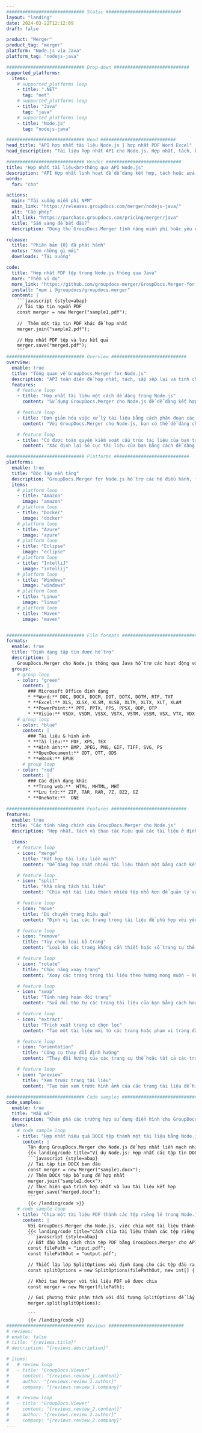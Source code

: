 ```yaml
---
############################# Static ############################
layout: "landing"
date: 2024-03-22T12:12:09
draft: false

product: "Merger"
product_tag: "merger"
platform: "Node.js via Java"
platform_tag: "nodejs-java"

############################# Drop-down ############################
supported_platforms:
  items:
    # supported_platforms loop
    - title: ".NET"
      tag: "net"
    # supported_platforms loop
    - title: "Java"
      tag: "java"
    # supported_platforms loop
    - title: "Node.js"
      tag: "nodejs-java"

############################# Head ############################
head_title: "API hợp nhất tài liệu Node.js | hợp nhất PDF Word Excel"
head_description: "Tài liệu hợp nhất API cho Node.js. Hợp nhất, tách, hoán đổi, sắp xếp lại và xóa các trang có định dạng PDF, Microsoft Word, Excel, bản trình bày, Visio, XPS & EPUB."

############################# Header ############################
title: "Hợp nhất tài liệu<br>thông qua API Node.js"
description: "API Hợp nhất linh hoạt để dễ dàng kết hợp, tách hoặc sửa đổi PDF và Tài liệu Office"
words:
  for: "cho"

actions:
  main: "Tải xuống miễn phí NPM"
  main_link: "https://releases.groupdocs.com/merger/nodejs-java/"
  alt: "Cấp phép"
  alt_link: "https://purchase.groupdocs.com/pricing/merger/java"
  title: "Sẵn sàng để bắt đầu?"
  description: "Dùng thử GroupDocs.Merger tính năng miễn phí hoặc yêu cầu giấy phép"

release:
  title: "Phiên bản {0} đã phát hành"
  notes: "Xem những gì mới"
  downloads: "Tải xuống"

code:
  title: "Hợp nhất PDF tệp trong Node.js thông qua Java"
  more: "Thêm ví dụ"
  more_link: "https://github.com/groupdocs-merger/GroupDocs.Merger-for-Node.js-via-Java"
  install: "npm i @groupdocs/groupdocs.merger"
  content: |
    ```javascript {style=abap}   
    // Tải tập tin nguồn PDF
    const merger = new Merger("sample1.pdf");
    
    //  Thêm một tập tin PDF khác để hợp nhất
    merger.join("sample2.pdf");

    // Hợp nhất PDF tệp và lưu kết quả
    merger.save("merged.pdf");
    ```
############################# Overview ############################
overview:
  enable: true
  title: "Tổng quan về GroupDocs.Merger for Node.js"
  description: "API toàn diện để hợp nhất, tách, sắp xếp lại và tinh chỉnh tài liệu, trang trình bày và sơ đồ trong các ứng dụng Node.js."
  features:
    # feature loop
    - title: "Hợp nhất tài liệu một cách dễ dàng trong Node.js"
      content: "Sử dụng GroupDocs.Merger cho Node.js để dễ dàng kết hợp PDF và tài liệu Office thành một tệp thống nhất. Thư viện này mở rộng hỗ trợ định dạng rộng, cho phép tích hợp mượt mà và hợp nhất các loại tệp khác nhau, do đó tăng cường quá trình quản lý tài liệu trong các ứng dụng Node.js."

    # feature loop
    - title: "Đơn giản hóa việc xử lý tài liệu bằng cách phân đoạn các tệp lớn"
      content: "Với GroupDocs.Merger cho Node.js, bạn có thể dễ dàng chia nhỏ các tệp PDF hoặc Office thành các phần dễ quản lý hơn. Điều chỉnh tài liệu của bạn bằng cách chia chúng dựa trên các trang cụ thể, phạm vi hoặc trích xuất trang riêng lẻ, nâng cao tổ chức và hiệu quả của quy trình công việc tài liệu của bạn."

    # feature loop
    - title: "Có được toàn quyền kiểm soát cấu trúc tài liệu của bạn trong Node.js"
      content: "Xác định lại bố cục tài liệu của bạn bằng cách dễ dàng sắp xếp lại, trao đổi hoặc loại bỏ các trang bằng cách sử dụng GroupDocs.Merger cho Node.js. Điều chỉnh tài liệu của bạn để đáp ứng nhu cầu duy nhất, cung cấp sự linh hoạt chưa từng có trong việc xây dựng cấu hình tệp tùy chỉnh."

############################# Platforms ############################
platforms:
  enable: true
  title: "Độc lập nền tảng"
  description: "GroupDocs.Merger for Node.js hỗ trợ các hệ điều hành, framework và trình quản lý gói sau"
  items:
    # platform loop
    - title: "Amazon"
      image: "amazon"
    # platform loop
    - title: "Docker"
      image: "docker"
    # platform loop
    - title: "Azure"
      image: "azure"
    # platform loop
    - title: "Eclipse"
      image: "eclipse"
    # platform loop
    - title: "IntelliJ"
      image: "intellij"
    # platform loop
    - title: "Windows"
      image: "windows"
    # platform loop
    - title: "Linux"
      image: "linux"
    # platform loop
    - title: "Maven"
      image: "maven"


############################# File formats ############################
formats:
  enable: true
  title: "Định dạng tập tin được hỗ trợ"
  description: |
    GroupDocs.Merger cho Node.js thông qua Java hỗ trợ các hoạt động với [định dạng tệp] sau đây (https://docs.groupdocs.com/merger/nodejs-java/supported-document-formats/).
  groups:
    # group loop
    - color: "green"
      content: |
        ### Microsoft Office định dạng
        * **Word:** DOC, DOCX, DOCM, DOT, DOTX, DOTM, RTF, TXT
        * **Excel:** XLS, XLSX, XLSM, XLSB, XLTM, XLTX, XLT, XLAM
        * **PowerPoint:** PPT, PPTX, PPS, PPSX, ODP, OTP
        * **Visio:** VSDX, VSDM, VSSX, VSTX, VSTM, VSSM, VSX, VTX, VDX
    # group loop
    - color: "blue"
      content: |
        ### Tài liệu & hình ảnh
        * **Tài liệu:** PDF, XPS, TEX
        * **Hình ảnh:** BMP, JPEG, PNG, GIF, TIFF, SVG, PS
        * **OpenDocument:** ODT, OTT, ODS
        * **eBook:** EPUB
      # group loop
    - color: "red"
      content: |
        ### Các định dạng khác
        * **Trang web:**  HTML, MHTML, MHT
        * **Lưu trữ:** ZIP, TAR, RAR, 7Z, BZ2, GZ
        * **OneNote:**  ONE

############################# Features ############################
features:
  enable: true
  title: "Các tính năng chính của GroupDocs.Merger cho Node.js"
  description: "Hợp nhất, tách và thao tác hiệu quả các tài liệu ở định dạng PDF và Office bằng cách sử dụng GroupDocs.Merger trong môi trường Node.js."

  items:
    # feature loop
    - icon: "merge"
      title: "Kết hợp tài liệu liền mạch"
      content: "Dễ dàng hợp nhất nhiều tài liệu thành một bằng cách kết hợp các trang hoặc phạm vi cụ thể từ các tệp khác nhau, sử dụng GroupDocs.Merger cho Node.js."

    # feature loop
    - icon: "split"
      title: "Khả năng tách tài liệu"
      content: "Chia một tài liệu thành nhiều tệp nhỏ hơn để quản lý và tổ chức tốt hơn, sử dụng tính năng phân tách toàn diện của GroupDocs.Merger cho Node.js."

    # feature loop
    - icon: "move"
      title: "Di chuyển trang hiệu quả"
      content: "Định vị lại các trang trong tài liệu để phù hợp với yêu cầu của bạn bằng cách sử dụng tính năng MovePage trực quan trong môi trường Node.js."

    # feature loop
    - icon: "remove"
      title: "Tùy chọn loại bỏ trang"
      content: "Loại bỏ các trang không cần thiết hoặc số trang cụ thể một cách dễ dàng với tính năng RemovePages của GroupDocs.Merger được thiết kế riêng cho Node.js."

    # feature loop
    - icon: "rotate"
      title: "Chức năng xoay trang"
      content: "Xoay các trang trong tài liệu theo hướng mong muốn — 90, 180 hoặc 270 độ — bằng cách sử dụng thao tác RotatePages đơn giản."

    # feature loop
    - icon: "swap"
      title: "Tính năng hoán đổi trang"
      content: "Sửa đổi thứ tự các trang tài liệu của bạn bằng cách hoán đổi vị trí của chúng, do đó tạo ra một tài liệu được tổ chức lại với chức năng SwappAges."

    # feature loop
    - icon: "extract"
      title: "Trích xuất trang có chọn lọc"
      content: "Tạo một tài liệu mới từ các trang hoặc phạm vi trang đã chọn, chỉ trích xuất nội dung cần thiết với GroupDocs.Merger cho Node.js."

    # feature loop
    - icon: "orientation"
      title: "Công cụ thay đổi định hướng"
      content: "Thay đổi hướng của các trang cụ thể hoặc tất cả các trang từ dọc sang ngang hoặc ngược lại, sử dụng tính năng ChangeOrientation trong các dự án Node.js của bạn."

    # feature loop
    - icon: "preview"
      title: "Xem trước trang tài liệu"
      content: "Tạo bản xem trước hình ảnh của các trang tài liệu để hiểu rõ hơn về nội dung và bố cục của chúng, sử dụng tính năng PreviewPages trong Node.js."

############################# Code samples ############################
code_samples:
  enable: true
  title: "Mẫu mã"
  description: "Khám phá các trường hợp sử dụng điển hình cho GroupDocs.Merger phù hợp với môi trường Node.js. Những ví dụ này chứng minh tính hiệu quả và dễ dàng của việc hợp nhất các tài liệu bằng cách sử dụng GroupDocs.Merger cho Node.js."
  items:
    # code sample loop
    - title: "Hợp nhất hiệu quả DOCX tệp thành một tài liệu bằng Node.js"
      content: |
        Tận dụng GroupDocs.Merger cho Node.js để hợp nhất liền mạch nhiều tệp DOCX thành một tài liệu toàn diện duy nhất. Sử dụng tính năng [Hợp nhất Word Tài liệu](https://docs.groupdocs.com/merger/nodejs-java/merge/word/) của chúng tôi để kết hợp các tệp một cách hiệu quả, tăng cường quản lý tài liệu và năng suất. Dưới đây, tìm đoạn mã Node.js để hướng dẫn bạn qua quá trình hợp nhất tài liệu:
        {{< landing/code title="Ví dụ Node.js: Hợp nhất các tập tin DOCX">}}
        ```javascript {style=abap}   
        // Tải tập tin DOCX ban đầu
        const merger = new Merger("sample1.docx");
        // Thêm DOCX tệp bổ sung để hợp nhất
        merger.join("sample2.docx");
        // Thực hiện quá trình hợp nhất và lưu tài liệu kết hợp
        merger.save("merged.docx");
        ```
        {{< /landing/code >}}
    # code sample loop
    - title: "Chia một tài liệu PDF thành các tệp riêng lẻ trong Node.js"
      content: |
        Với GroupDocs.Merger cho Node.js, việc chia một tài liệu thành nhiều tệp được sắp xếp hợp lý. Tính năng [Chia tài liệu](https://docs.groupdocs.com/merger/nodejs-java/split-document/) của chúng tôi cho phép quản lý và trích xuất hiệu quả các phần cụ thể từ các tài liệu lớn PDF, giúp việc xử lý tài liệu của bạn hiệu quả hơn. Tính năng này hỗ trợ chia tài liệu theo phạm vi trang, trang bắt đầu/kết thúc hoặc số trang lẻ/chẵn, trong số các tiêu chí khác.
        {{< landing/code title="Cách chia tài liệu thành các tệp riêng biệt với Node.js">}}
        ```javascript {style=abap}   
        // Bắt đầu bằng cách chia tệp PDF bằng GroupDocs.Merger cho API Node.js
        const filePath = "input.pdf";
        const filePathOut = "output.pdf";

        // Thiết lập lớp SplitOptions với định dạng cho các tệp đầu ra
        const splitOptions = new SplitOptions(filePathOut, new int[] { 3, 6, 8 });

        // Khởi tạo Merger với tài liệu PDF sẽ được chia
        const merger = new Merger(filePath);

        // Gọi phương thức phân tách với đối tượng SplitOptions để lấy các tài liệu kết quả
        merger.split(splitOptions);
  
        ```
        {{< /landing/code >}}
############################# Reviews ############################
# reviews:
# enable: false
# title: "{reviews.title}"
# description: "{reviews.description}"

# items:
#   # review loop
#   - title: "GroupDocs.Viewer"
#     content: "{reviews.review_1.content}"
#     author: "{reviews.review_1.author}"
#     company: "{reviews.review_1.company}"

#   # review loop
#   - title: "GroupDocs.Viewer"
#     content: "{reviews.review_2.content}"
#     author: "{reviews.review_2.author}"
#     company: "{reviews.review_2.company}"
---
```

